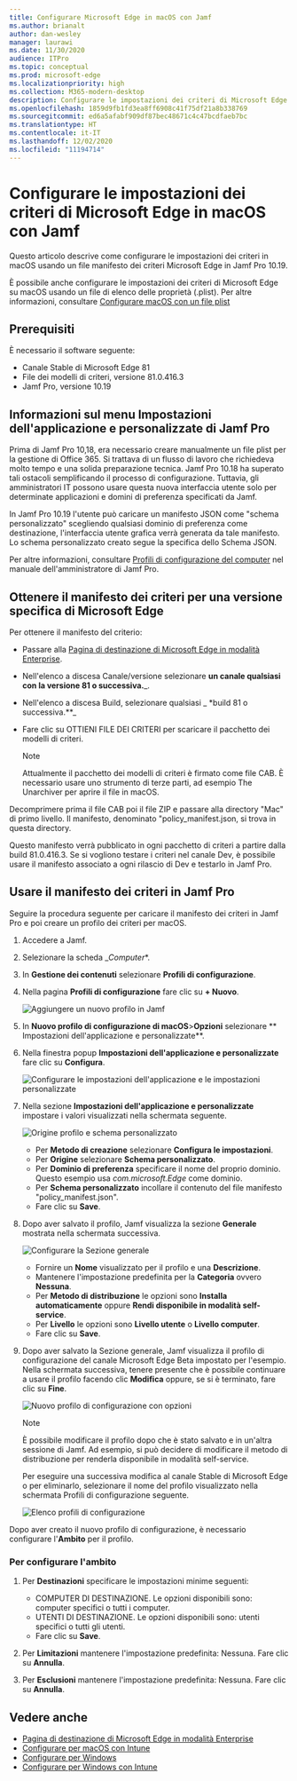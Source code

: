 ```yaml
---
title: Configurare Microsoft Edge in macOS con Jamf
ms.author: brianalt
author: dan-wesley
manager: laurawi
ms.date: 11/30/2020
audience: ITPro
ms.topic: conceptual
ms.prod: microsoft-edge
ms.localizationpriority: high
ms.collection: M365-modern-desktop
description: Configurare le impostazioni dei criteri di Microsoft Edge nei dispositivi Mac con Jamf
ms.openlocfilehash: 1859d9fb1fd3ea8ff6908c41f75df21a8b338769
ms.sourcegitcommit: ed6a5afabf909df87bec48671c4c47bcdfaeb7bc
ms.translationtype: HT
ms.contentlocale: it-IT
ms.lasthandoff: 12/02/2020
ms.locfileid: "11194714"
---
```

# Configurare le impostazioni dei criteri di Microsoft Edge in macOS con Jamf

Questo articolo descrive come configurare le impostazioni dei criteri in macOS usando un file manifesto dei criteri Microsoft Edge in Jamf Pro 10.19.

È possibile anche configurare le impostazioni dei criteri di Microsoft Edge su macOS usando un file di elenco delle proprietà (.plist). Per altre informazioni, consultare [Configurare macOS con un file plist](configure-microsoft-edge-on-mac.md)


## Prerequisiti

È necessario il software seguente:

- Canale Stable di Microsoft Edge 81
- File dei modelli di criteri, versione 81.0.416.3
- Jamf Pro, versione 10.19

## Informazioni sul menu Impostazioni dell'applicazione e personalizzate di Jamf Pro

Prima di Jamf Pro 10,18, era necessario creare manualmente un file plist per la gestione di Office 365. Si trattava di un flusso di lavoro che richiedeva molto tempo e una solida preparazione tecnica. Jamf Pro 10.18 ha superato tali ostacoli semplificando il processo di configurazione. Tuttavia, gli amministratori IT possono usare questa nuova interfaccia utente solo per determinate applicazioni e domini di preferenza specificati da Jamf.

In Jamf Pro 10.19 l'utente può caricare un manifesto JSON come "schema personalizzato" scegliendo qualsiasi dominio di preferenza come destinazione, l'interfaccia utente grafica verrà generata da tale manifesto. Lo schema personalizzato creato segue la specifica dello Schema JSON.

Per altre informazioni, consultare [Profili di configurazione del computer](https://jamf.it/computer-configuration-profiles) nel manuale dell'amministratore di Jamf Pro.

## Ottenere il manifesto dei criteri per una versione specifica di Microsoft Edge

Per ottenere il manifesto del criterio:

- Passare alla [Pagina di destinazione di Microsoft Edge in modalità Enterprise](https://aka.ms/EdgeEnterprise).
- Nell'elenco a discesa Canale/versione selezionare **un canale qualsiasi con la versione 81 o successiva.**_.
- Nell'elenco a discesa Build, selezionare qualsiasi _ *build 81 o successiva.**_
- Fare clic su OTTIENI FILE DEI CRITERI per scaricare il pacchetto dei modelli di criteri.

  > [!NOTE]
  > Attualmente il pacchetto dei modelli di criteri è firmato come file CAB. È necessario usare uno strumento di terze parti, ad esempio The Unarchiver per aprire il file in macOS.

Decomprimere prima il file CAB poi il file ZIP e passare alla directory "Mac" di primo livello. Il manifesto, denominato "policy_manifest.json, si trova in questa directory.

Questo manifesto verrà pubblicato in ogni pacchetto di criteri a partire dalla build 81.0.416.3. Se si vogliono testare i criteri nel canale Dev, è possibile usare il manifesto associato a ogni rilascio di Dev e testarlo in Jamf Pro.  

## Usare il manifesto dei criteri in Jamf Pro

Seguire la procedura seguente per caricare il manifesto dei criteri in Jamf Pro e poi creare un profilo dei criteri per macOS.

1. Accedere a Jamf.
2. Selezionare la scheda _*Computer**.
3. In **Gestione dei contenuti** selezionare **Profili di configurazione**.
4. Nella pagina **Profili di configurazione** fare clic su **+ Nuovo**.

   ![Aggiungere un nuovo profilo in Jamf](media/configure-microsoft-edge-on-mac-jamf/configure-macos-jamf-configuration-profiles.png)

5. In **Nuovo profilo di configurazione di macOS**>**Opzioni** selezionare ** Impostazioni dell'applicazione e personalizzate**.
6. Nella finestra popup **Impostazioni dell'applicazione e personalizzate** fare clic su **Configura**.

   ![Configurare le impostazioni dell'applicazione e le impostazioni personalizzate](media/configure-microsoft-edge-on-mac-jamf/configure-macos-jamf-app-and-custom.png)

7. Nella sezione **Impostazioni dell'applicazione e personalizzate** impostare i valori visualizzati nella schermata seguente.

   ![Origine profilo e schema personalizzato](media/configure-microsoft-edge-on-mac-jamf/configure-macos-jamf-app-and-custom-schema.png)

   - Per **Metodo di creazione** selezionare **Configura le impostazioni**.
   - Per **Origine** selezionare **Schema personalizzato**.
   - Per **Dominio di preferenza** specificare il nome del proprio dominio. Questo esempio usa *com.microsoft.Edge* come dominio.
   - Per **Schema personalizzato** incollare il contenuto del file manifesto "policy_manifest.json".
   - Fare clic su **Save**.

8. Dopo aver salvato il profilo, Jamf visualizza la sezione **Generale** mostrata nella schermata successiva.

   ![Configurare la Sezione generale](media/configure-microsoft-edge-on-mac-jamf/configure-macos-jamf-app-and-custom-general-setting.png)

   - Fornire un **Nome** visualizzato per il profilo e una **Descrizione**.
   - Mantenere l'impostazione predefinita per la **Categoria** ovvero **Nessuna**.
   - Per **Metodo di distribuzione** le opzioni sono **Installa automaticamente** oppure **Rendi disponibile in modalità self-service**.
   - Per **Livello** le opzioni sono **Livello utente** o **Livello computer**.
   - Fare clic su **Save**.

9. Dopo aver salvato la Sezione generale, Jamf visualizza il profilo di configurazione del canale Microsoft Edge Beta impostato per l'esempio. Nella schermata successiva, tenere presente che è possibile continuare a usare il profilo facendo clic **Modifica** oppure, se si è terminato, fare clic su **Fine**.

   ![Nuovo profilo di configurazione con opzioni](media/configure-microsoft-edge-on-mac-jamf/configure-macos-jamf-configuration-profiles-beta-channel.png)

   > [!NOTE]
   > È possibile modificare il profilo dopo che è stato salvato e in un'altra sessione di Jamf. Ad esempio, si può decidere di modificare il metodo di distribuzione per renderla disponibile in modalità self-service.

   Per eseguire una successiva modifica al canale Stable di Microsoft Edge o per eliminarlo, selezionare il nome del profilo visualizzato nella schermata Profili di configurazione seguente.

   ![Elenco profili di configurazione](media/configure-microsoft-edge-on-mac-jamf/configure-macos-jamf-configuration-profiles-beta-channel-done.png)

Dopo aver creato il nuovo profilo di configurazione, è necessario configurare l'**Ambito** per il profilo.

### Per configurare l'ambito

1. Per **Destinazioni** specificare le impostazioni minime seguenti:

   - COMPUTER DI DESTINAZIONE. Le opzioni disponibili sono: computer specifici o tutti i computer.
   - UTENTI DI DESTINAZIONE. Le opzioni disponibili sono: utenti specifici o tutti gli utenti.
   - Fare clic su **Save**.
2. Per **Limitazioni** mantenere l'impostazione predefinita: Nessuna. Fare clic su **Annulla**.
3. Per **Esclusioni** mantenere l'impostazione predefinita: Nessuna. Fare clic su **Annulla**.

## Vedere anche

- [Pagina di destinazione di Microsoft Edge in modalità Enterprise](https://aka.ms/EdgeEnterprise)
- [Configurare per macOS con Intune](configure-microsoft-edge-on-mac.md)
- [Configurare per Windows](configure-microsoft-edge.md)
- [Configurare per Windows con Intune](configure-edge-with-intune.md)
